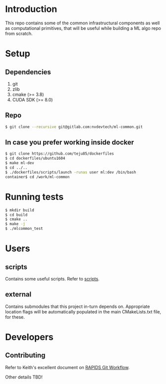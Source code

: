 # Introduction
This repo contains some of the common infrastructural components as well as
computational primitives, that will be useful while building a ML algo repo from
scratch.

# Setup
## Dependencies
1. git
2. zlib
3. cmake (>= 3.8)
4. CUDA SDK (>= 8.0)

## Repo
```bash
$ git clone --recursive git@gitlab.com:nvdevtech/ml-common.git
```

## In case you prefer working inside docker
```bash
$ git clone https://github.com/teju85/dockerfiles
$ cd dockerfiles/ubuntu1604
$ make ml-dev
$ cd ../..
$ ./dockerfiles/scripts/launch -runas user ml:dev /bin/bash
container$ cd /work/ml-common
```

# Running tests
```bash
$ mkdir build
$ cd build
$ cmake ..
$ make -j
$ ./mlcommon_test
```

# Users
## scripts
Contains some useful scripts. Refer to [scripts](scripts/README.md).

## external
Contains submodules that this project in-turn depends on. Appropriate location flags
will be automatically populated in the main CMakeLists.txt file, for these.

# Developers
## Contributing
Refer to Keith's excellent document on
[RAPIDS Git Workflow](https://docs.google.com/document/d/1oWUT8tdADaVxSVuvwtUfWtI0rLeKW80SX-Vnxgqq6ZQ/edit).

Other details TBD!
